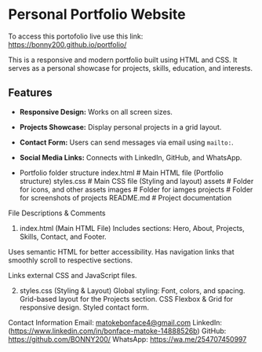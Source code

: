 # Personal Portfolio Website

To access this portofolio live use this link: https://bonny200.github.io/portfolio/

This is a responsive and modern portfolio built using HTML and CSS. It serves as a personal showcase for projects, skills, education, and interests.

##  Features
- **Responsive Design:** Works on all screen sizes.
- **Projects Showcase:** Display personal projects in a grid layout.
- **Contact Form:** Users can send messages via email using `mailto:`.
- **Social Media Links:** Connects with LinkedIn, GitHub, and WhatsApp.

-  Portfolio folder structure
   index.html       # Main HTML file (Portfolio structure)
   styles.css       # Main CSS file (Styling and layout)
   assets           # Folder for icons, and other assets
  images            # Folder for iamges
  projects          # Folder for screenshots of projects
   README.md        # Project documentation


File Descriptions & Comments
1. index.html (Main HTML File)
Includes sections: Hero, About, Projects, Skills, Contact, and Footer.

Uses semantic HTML for better accessibility.
Has navigation links that smoothly scroll to respective sections.

Links external CSS and JavaScript files.

 2. styles.css (Styling & Layout)
Global styling: Font, colors, and spacing.
Grid-based layout for the Projects section.
CSS Flexbox & Grid for responsive design.
Styled contact form.

Contact Information
Email: matokebonface4@gmail.com
LinkedIn:(https://www.linkedin.com/in/bonface-matoke-14888526b)
GitHub: https://github.com/BONNY200/
WhatsApp: https://wa.me/254707450997




